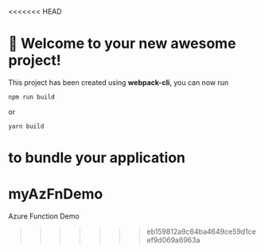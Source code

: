 <<<<<<< HEAD
# 🚀 Welcome to your new awesome project!

This project has been created using **webpack-cli**, you can now run

```
npm run build
```

or

```
yarn build
```

to bundle your application
=======
# myAzFnDemo
Azure Function Demo
>>>>>>> eb159812a9c64ba4649ce59d1ceef9d069a6963a
